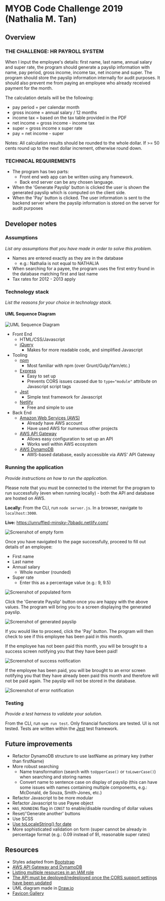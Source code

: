# MYOB Code Challenge 2019 (Nathalia M. Tan)

## Overview
### THE CHALLENGE: HR PAYROLL SYSTEM
When I input the employee's details: first name, last name, annual salary and super rate, the program should generate a payslip information with name, pay period, gross income, income tax, net income and super. The program should store the payslip information internally for audit purposes. It should also prevent me from paying an employee who already received payment for the month.

The calculation details will be the following:
- pay period = per calendar month
- gross income = annual salary / 12 months
- income tax = based on the tax table provided in the PDF
- net income = gross income - income tax
- super = gross income x super rate
- pay = net income - super

Notes: All calculation results should be rounded to the whole dollar. If >= 50 cents round up to the next dollar increment, otherwise round down.

### TECHNICAL REQUIREMENTS
- The program has two parts:
    - Front end web app can be written using any framework.
    - Back end server can be any chosen language.
- When the 'Generate Payslip' button is clicked the user is shown the generated payslip which is computed on the client side.
- When the 'Pay' button is clicked. The user information is sent to the backend server where the payslip information is stored on the server for audit purposes

## Developer notes
### Assumptions
_List any assumptions that you have made in order to solve this problem._

- Names are entered exactly as they are in the database
    - e.g.: Nathalia is not equal to NATHALIA
- When searching for a payee, the program uses the first entry found in the database matching first and last name
- Tax rates for 2012 - 2013 apply

### Technology stack
_List the reasons for your choice in technology stack._

#### UML Sequence Diagram
![UML Sequence Diagram](./img/docs/SD.svg)

- Front End
    - HTML/CSS/Javascript
    - [jQuery](https://jquery.com/)
        - Makes for more readable code, and simplified Javascript
- Tooling
    - [npm](https://www.npmjs.com/)
        - Most familiar with npm (over Grunt/Gulp/Yarn/etc.)
    - [Express](https://expressjs.com/en/starter/static-files.html)
        - Easy to set up
        - Prevents CORS issues caused due to `type="module"` attribute on Javascript script tags
    - [Jest](https://jestjs.io)
        - Simple test framework for Javascript
    - [Netlify](https://www.netlify.com/)
        - Free and simple to use
- Back End
    - [Amazon Web Services (AWS)](https://aws.amazon.com)
        - Already have AWS account
        - Have used AWS for numerous other projects
    - [AWS API Gateway](https://aws.amazon.com/api-gateway/)
        - Allows easy configuration to set up an API
        - Works well within AWS ecosystem
    - [AWS DynamoDB](https://aws.amazon.com/dynamodb/)
        - AWS-based database, easily accessible via AWS' API Gateway

### Running the application
_Provide instructions on how to run the application._

Please note that you must be connected to the internet for the program to run successfully (even when running locally) - both the API and database are hosted on AWS.

__Locally:__ From the CLI, run `node server.js`. In a browser, navigate to `localhost:3000`.

__Live:__ https://unruffled-minsky-7bbadc.netlify.com/

![Screenshot of empty form](./img/docs/s1-0.png)

Once you have navigated to the page successfully, proceed to fill out details of an employee:
- First name
- Last name
- Annual salary
    - Whole number (rounded)
- Super rate
    - Enter this as a percentage value (e.g.: 9, 9.5)

![Screenshot of populated form](./img/docs/s1-1.png)

Click the 'Generate Payslip' button once you are happy with the above values. The program will bring you to a screen displaying the generated payslip.

![Screenshot of generated payslip](./img/docs/s2-0.png)

If you would like to proceed, click the 'Pay' button. The program will then check to see if this employee has been paid in this month.

If the employee has not been paid this month, you will be brought to a success screen notifying you that they have been paid!

![Screenshot of success notification](./img/docs/s3-0.png)

If the employee has been paid, you will be brought to an error screen notifying you that they have already been paid this month and therefore will not be paid again. The payslip will not be stored in the database.

![Screenshot of error notification](./img/docs/s3-1.png)

### Testing
_Provide a test harness to validate your solution._

From the CLI, run `npm run test`. Only financial functions are tested.
UI is not tested. Tests are written within the [Jest](https://jestjs.io) test framework.

## Future improvements
- Refactor DynamoDB structure to use lastName as primary key (rather than firstName)
- More robust searching
    - Name transformation (search with `toUpperCase()` or `toLowerCase()`) when searching and storing names
    - Convert name to sentence case on display of payslip (this can have some issues with names containing multiple components, e.g.: McDonald, de Souza, Smith-Jones, etc.)
- Refactor Javascript to be more modular
- Refactor Javascript to use Payee object
- `HAS_ROUNDING` flag in `CONST` to enable/disable rounding of dollar values
- Reset/'Generate another' buttons
- Use SCSS
- [Use toLocaleString() for date](https://stackoverflow.com/questions/1643320/get-month-name-from-date/18648314#18648314)
- More sophisticated validation on form (super cannot be already in percentage format (e.g.: 0.09 instead of 9), reasonable super rates)

## Resources
- Styles adapted from [Bootstrap](https://getbootstrap.com/docs/3.3/components/)
- [AWS API Gateway and DynamoDB](https://aws.amazon.com/blogs/compute/using-amazon-api-gateway-as-a-proxy-for-dynamodb/)
- [Listing multiple resources in an IAM role](https://forums.aws.amazon.com/thread.jspa?threadID=220021)
- [The API must be deployed/redeployed once the CORS support settings have been updated](https://docs.aws.amazon.com/apigateway/latest/developerguide/how-to-cors.html)
- UML diagram made in [Draw.io](https://www.draw.io/)
- [Favicon Gallery](https://www.favicon-generator.org/search/TURQUIOSE/)
